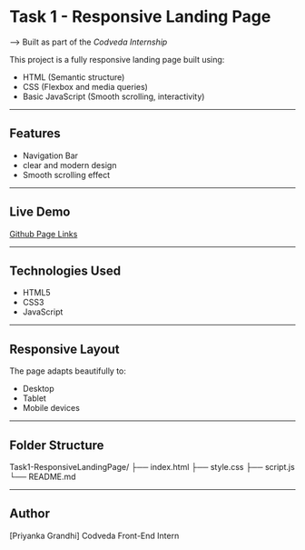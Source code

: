 # Task 1 - Responsive Landing Page

--> Built as part of the *Codveda Internship*

This project is a fully responsive landing page built using:

- HTML (Semantic structure)
- CSS (Flexbox and media queries)
- Basic JavaScript (Smooth scrolling, interactivity)

---

##  Features

-  Navigation Bar
-  clear and modern design
-  Smooth scrolling effect

---

## Live Demo

[Github Page Links](https://github.com/22P31A0417/codveda-task1-Responsive-Landing-Page)

---

##  Technologies Used

- HTML5
- CSS3 
- JavaScript

---

##  Responsive Layout

The page adapts beautifully to:
-  Desktop
-  Tablet
-  Mobile devices

---

## Folder Structure

Task1-ResponsiveLandingPage/
├── index.html
├── style.css
├── script.js
└── README.md 

---

## Author

[Priyanka Grandhi]
Codveda Front-End Intern
